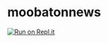 # moobatonnews

[![Run on Repl.it](https://repl.it/badge/github/wingraptor/mobatonnews)](https://repl.it/github/wingraptor/mobatonnews)